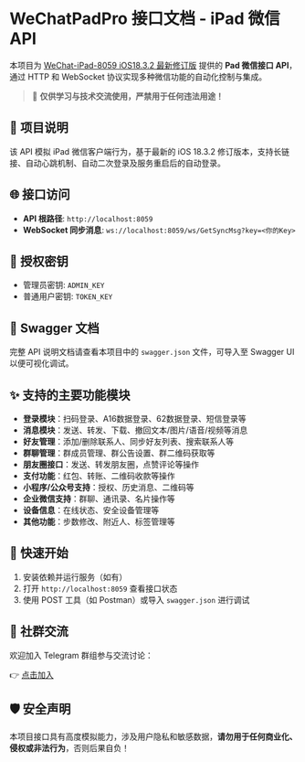 # WeChatPadPro 接口文档 - iPad 微信 API

本项目为 [WeChat-iPad-8059 iOS18.3.2 最新修订版](https://github.com/nextflowapp/WeChatPadPro) 提供的 **Pad 微信接口 API**，通过 HTTP 和 WebSocket 协议实现多种微信功能的自动化控制与集成。

> 🚫 **仅供学习与技术交流使用，严禁用于任何违法用途！**

## 📌 项目说明

该 API 模拟 iPad 微信客户端行为，基于最新的 iOS 18.3.2 修订版本，支持长链接、自动心跳机制、自动二次登录及服务重启后的自动登录。

## 🌐 接口访问

- **API 根路径**: `http://localhost:8059`
- **WebSocket 同步消息**: `ws://localhost:8059/ws/GetSyncMsg?key=<你的Key>`

## 🔐 授权密钥

- 管理员密钥: `ADMIN_KEY`
- 普通用户密钥: `TOKEN_KEY`

## 📖 Swagger 文档

完整 API 说明文档请查看本项目中的 `swagger.json` 文件，可导入至 Swagger UI 以便可视化调试。

## ✨ 支持的主要功能模块

- **登录模块**：扫码登录、A16数据登录、62数据登录、短信登录等
- **消息模块**：发送、转发、下载、撤回文本/图片/语音/视频等消息
- **好友管理**：添加/删除联系人、同步好友列表、搜索联系人等
- **群聊管理**：群成员管理、群公告设置、群二维码获取等
- **朋友圈接口**：发送、转发朋友圈，点赞评论等操作
- **支付功能**：红包、转账、二维码收款等操作
- **小程序/公众号支持**：授权、历史消息、二维码等
- **企业微信支持**：群聊、通讯录、名片操作等
- **设备信息**：在线状态、安全设备管理等
- **其他功能**：步数修改、附近人、标签管理等

## 🚀 快速开始

1. 安装依赖并运行服务（如有）
2. 打开 `http://localhost:8059` 查看接口状态
3. 使用 POST 工具（如 Postman）或导入 `swagger.json` 进行调试

## 📢 社群交流

欢迎加入 Telegram 群组参与交流讨论：

👉 [点击加入](https://t.me/+LK0JuqLxjmk0ZjRh)

## 🛡️ 安全声明

本项目接口具有高度模拟能力，涉及用户隐私和敏感数据，**请勿用于任何商业化、侵权或非法行为**，否则后果自负！

